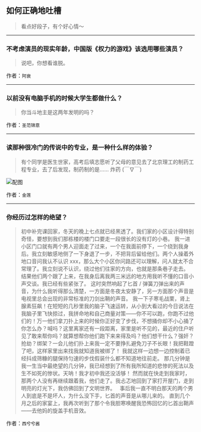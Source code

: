 ## 如何正确地吐槽

> 看点好段子，有个好心情～


 
---

### 不考虑演员的现实年龄，中国版《权力的游戏》该选用哪些演员？

> 说吧，你想看谁脱。


作者：`阿衰`

---

### 以前没有电脑手机的时候大学生都做什么？

> 你当斗地主是这两年发明的吗？


作者：`圣范锦意`

---

### 读那种很冷门的传说中的专业，是一种什么样的体验？

> 有个同学是医生世家，高考后填志愿听了父母的意见去了北京理工的制药工程专业，去了后发现，制药制的是……
> 炸药 (￣∇￣)



![配图](http://pic2.zhimg.com/70/38443874a2886b5fcbf746e3d2b58e79_b.jpg)


作者：`金莲`

---

### 你经历过怎样的绝望？

> 初中补完课回家，冬天的晚上七点就已经黑透了。我们家的小区设计得特别奇怪，要想到我们那栋楼的楼门口要走一段很长的没有灯的小巷。
> 我一进小区门口就有两个男人迎面走了过来，一个在我面前停下，一个绕到我身后。我立刻敏感地侧了一下身退了一步，不把背后留给他们。两个人操着外地口音问我认不认识 xxx，那么大个小区你问路还可以理解，问人就太不合常理了。我立刻说不认识，绕过他们往家的方向，也就是那条巷子走去。
> 结果他们两个跟了上来，在我身后离我两三米远的地方用我听不懂的口音小声交谈。我已经有些紧张了。
> 这时突然响起了匕首 / 弹簧刀弹出来的声音，为什么我听得那么清楚，一方面是冬夜太安静了，另一方面那个声音是电视里总会出现的非常标准的刀剑出鞘的声音。 我一下子寒毛战栗，肾上腺素狂飙！在短短的几秒里我的脑子飞速运转，从小到大看过的今日说法在我脑子里飞快掠过，我拼命地和自己商量对策——你不可以跑，你跑不过他们的！万一他们拿刀扑上来的时候你正好变了步伐，不想捅你却不小心捅了你怎么办？喊吗？这里离家还有一段距离，家里是听不见的，最近的住户听见了敢来帮你吗？就算想帮你他们跑下来来得及吗？他们想干什么？强奸？抢劫？绑架？一会儿他们扑上来我一定不要挣扎避免刀子不长眼！我把鞋蹬了吧，这样家里出来找我就知道我被绑了！
> 我就这样一边想一边控制着已经抖成筛糠的腿保持匀速的步伐假装什么都不知道地往前走。
> 那几分钟是我一生当中最绝望的几分钟，我已经想到了所有我所知道的悲惨的死法以及生不如死的惨状。天呐！我才初中我还没活够！
> 然而就在快走到我家时，那两个人没有再继续跟着我，他们走了。我忐忑地回到了家打开屋门，走到明亮的灯光下，我仿佛回到了文明世界。
>  
> 事后我一直不明白那天的两个男人到底是不是坏人，为什么没下手，匕首的声音是从哪儿来的。
> 直到几个月之后的家宴上，我再次听到了那个令我胆寒唤醒我恐怖回忆的匕首出鞘声——去他妈的旋盖手机音效。


作者：`西兮兮酱`